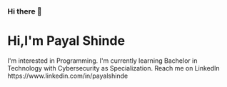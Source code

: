 ### Hi there 👋

<h1>Hi,I'm Payal Shinde</h1>
I'm interested in Programming.
I'm currently learning Bachelor in Technology with Cybersecurity as Specialization.
Reach me on LinkedIn https://www.linkedin.com/in/payalshinde

